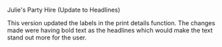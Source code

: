Julie's Party Hire (Update to Headlines)

This version updated the labels in the print details function.
The changes made were having bold text as the headlines which 
would make the text stand out more for the user.